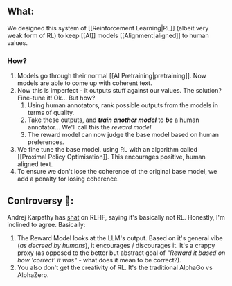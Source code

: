 ## What:
We designed this system of [[Reinforcement Learning|RL]] (albeit very weak form of RL) to keep [[AI]] models [[Alignment|aligned]] to human values. 

### How?
1. Models go through their normal [[AI Pretraining|pretraining]]. Now models are able to come up with coherent text.
2. Now this is imperfect - it outputs stuff against our values. The solution? Fine-tune it! Ok... But how? 
	1. Using human annotators, rank possible outputs from the models in terms of quality.
	2. Take these outputs, and ***train another model*** to ***be*** a human annotator... We'll call this the *reward model*. 
	3. The reward model can now judge the base model based on human preferences. 
3. We fine tune the base model, using RL with an algorithm called [[Proximal Policy Optimisation]]. This encourages positive, human aligned text. 
4. To ensure we don't lose the coherence of the original base model, we add a penalty for losing coherence. 

## Controversy 👀:
Andrej Karpathy has [shat](https://x.com/karpathy/status/1821277264996352246) on RLHF, saying it's basically not RL. Honestly, I'm inclined to agree. Basically:
1. The Reward Model looks at the LLM's output. Based on it's general vibe (*as decreed by humans*), it encourages / discourages it. It's a crappy proxy (as opposed to the better but abstract goal of *"Reward it based on how 'correct' it was"* - what does it mean to be correct?). 
2. You also don't get the creativity of RL. It's the traditional AlphaGo vs AlphaZero. 


